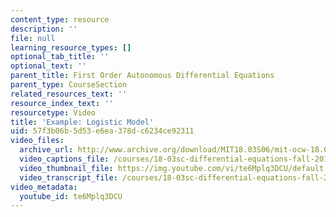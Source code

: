```yaml
---
content_type: resource
description: ''
file: null
learning_resource_types: []
optional_tab_title: ''
optional_text: ''
parent_title: First Order Autonomous Differential Equations
parent_type: CourseSection
related_resources_text: ''
resource_index_text: ''
resourcetype: Video
title: 'Example: Logistic Model'
uid: 57f3b06b-5d53-e6ea-378d-c6234ce92311
video_files:
  archive_url: http://www.archive.org/download/MIT18.03S06/mit-ocw-18.03-lec5-14feb2003-220k_512kb.mp4
  video_captions_file: /courses/18-03sc-differential-equations-fall-2011/92f28190010f5cd19e90a55c7df008fe_te6Mplq3DCU.vtt
  video_thumbnail_file: https://img.youtube.com/vi/te6Mplq3DCU/default.jpg
  video_transcript_file: /courses/18-03sc-differential-equations-fall-2011/e907977fbe73fcd2870a56dea5d0e3eb_te6Mplq3DCU.pdf
video_metadata:
  youtube_id: te6Mplq3DCU
---
```

